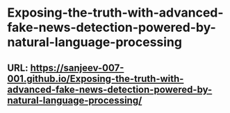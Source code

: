 # Exposing-the-truth-with-advanced-fake-news-detection-powered-by-natural-language-processing

## URL: https://sanjeev-007-001.github.io/Exposing-the-truth-with-advanced-fake-news-detection-powered-by-natural-language-processing/
